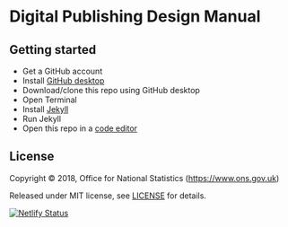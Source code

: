 # Digital Publishing Design Manual

## Getting started

- Get a GitHub account
- Install [GitHub desktop](https://desktop.github.com/)
- Download/clone this repo using GitHub desktop
- Open Terminal
- Install [Jekyll](https://jekyllrb.com/)
- Run Jekyll
- Open this repo in a [code editor](https://atom.io/)

## License

Copyright ©‎ 2018, Office for National Statistics (https://www.ons.gov.uk)

Released under MIT license, see [LICENSE](LICENSE.md) for details.

[![Netlify Status](https://api.netlify.com/api/v1/badges/2a5aa4aa-94d5-4db7-b549-e29964a08d24/deploy-status)](https://app.netlify.com/sites/ons-prototypes/deploys)
